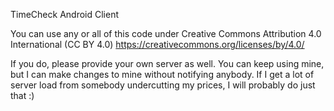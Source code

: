 TimeCheck Android Client

You can use any or all of this code under Creative Commons Attribution 4.0 International (CC BY 4.0)
https://creativecommons.org/licenses/by/4.0/

If you do, please provide your own server as well. 
You can keep using mine, but I can make changes to mine without notifying anybody.
If I get a lot of server load from somebody undercutting my prices, I will probably do just that :)
